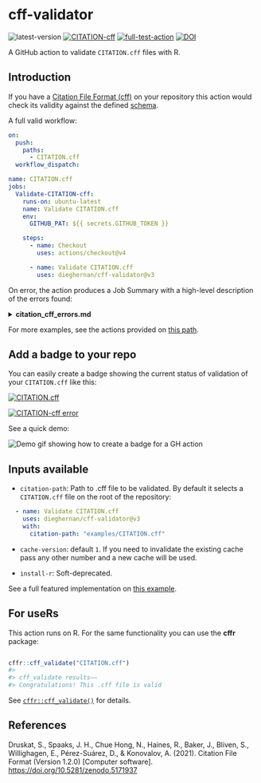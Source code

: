 # cff-validator

![latest-version](https://img.shields.io/github/v/release/dieghernan/cff-validator)
[![CITATION-cff](https://github.com/dieghernan/cff-validator/actions/workflows/cff-validator.yml/badge.svg)](https://github.com/dieghernan/cff-validator/actions/workflows/cff-validator.yml)
[![full-test-action](https://github.com/dieghernan/cff-validator/actions/workflows/cff-validator-complete-matrix.yml/badge.svg)](https://github.com/dieghernan/cff-validator/actions/workflows/cff-validator-complete-matrix.yml)
[![DOI](https://zenodo.org/badge/DOI/10.5281/zenodo.5348443.svg)](https://doi.org/10.5281/zenodo.5348443)

A GitHub action to validate `CITATION.cff` files with R.

## Introduction

If you have a [Citation File Format
(cff)](https://citation-file-format.github.io) on your repository this action
would check its validity against the defined
[schema](https://github.com/citation-file-format/citation-file-format/blob/main/schema-guide.md).

A full valid workflow:

``` yaml
on:
  push:
    paths:
      - CITATION.cff
  workflow_dispatch:

name: CITATION.cff
jobs:
  Validate-CITATION-cff:
    runs-on: ubuntu-latest
    name: Validate CITATION.cff
    env:
      GITHUB_PAT: ${{ secrets.GITHUB_TOKEN }}

    steps:
      - name: Checkout
        uses: actions/checkout@v4

      - name: Validate CITATION.cff
        uses: dieghernan/cff-validator@v3
```

On error, the action produces a Job Summary with a high-level description of the
errors found:

<details>

<summary><strong>citation_cff_errors.md</strong></summary>

| field           | message                          |
|:----------------|:---------------------------------|
| data            | has additional properties        |
| data.authors.0  | no schemas match                 |
| data.doi        | referenced schema does not match |
| data.keywords.0 | is the wrong type                |
| data.license    | referenced schema does not match |
| data.url        | referenced schema does not match |

See [Guide to Citation File Format schema version
1.2.0](https://github.com/citation-file-format/citation-file-format/blob/main/schema-guide.md)
for debugging.

</details>

For more examples, see the actions provided on [this
path](https://github.com/dieghernan/cff-validator/tree/main/.github/workflows).

## Add a badge to your repo

You can easily create a badge showing the current status of validation of your
`CITATION.cff` like this:

[![CITATION.cff](https://github.com/dieghernan/cff-validator/actions/workflows/cff-validator.yml/badge.svg)](https://github.com/dieghernan/cff-validator/actions/workflows/cff-validator.yml)

[![CITATION-cff
error](https://github.com/dieghernan/cff-validator/actions/workflows/cff-validator-error.yml/badge.svg)](https://github.com/dieghernan/cff-validator/actions/workflows/cff-validator-error.yml)

See a quick demo:

![Demo gif showing how to create a badge for a GH action](assets/demo.gif)

## Inputs available

-   `citation-path`: Path to .cff file to be validated. By default it selects a
    `CITATION.cff` file on the root of the repository:

``` yaml
  - name: Validate CITATION.cff
    uses: dieghernan/cff-validator@v3
    with:
      citation-path: "examples/CITATION.cff"
```

-   `cache-version`: default `1`. If you need to invalidate the existing cache
    pass any other number and a new cache will be used.

-   `install-r`: Soft-deprecated.

See a full featured implementation on [this
example](https://github.com/dieghernan/cff-validator/blob/main/.github/workflows/cff-validator-complete-matrix.yml).

## For useRs

This action runs on R. For the same functionality you can use the **cffr**
package:

``` r

cffr::cff_validate("CITATION.cff")
#> 
#> cff_validate results——
#> Congratulations! This .cff file is valid
```

See
[`cffr::cff_validate()`](https://docs.ropensci.org/cffr/reference/cff_validate.html)
for details.

## References

Druskat, S., Spaaks, J. H., Chue Hong, N., Haines, R., Baker, J., Bliven, S.,
Willighagen, E., Pérez-Suárez, D., & Konovalov, A. (2021). Citation File Format
(Version 1.2.0) [Computer software]. <https://doi.org/10.5281/zenodo.5171937>
